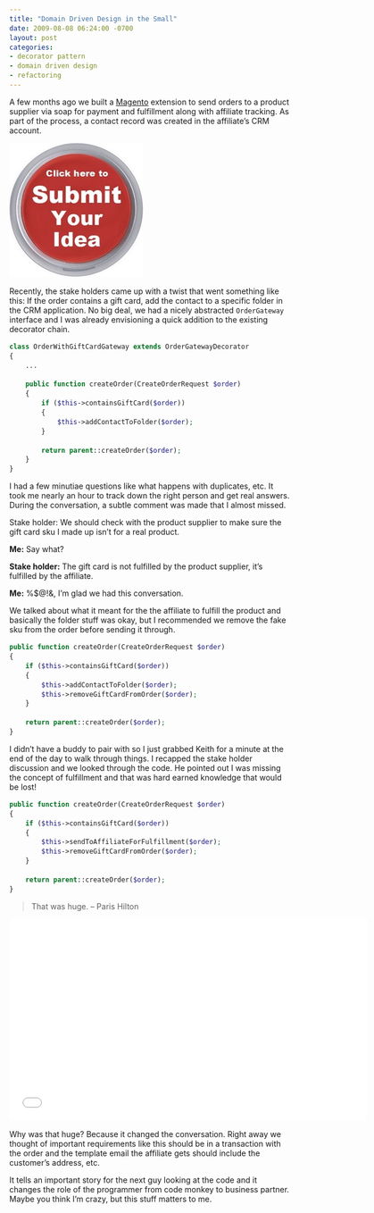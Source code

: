 ```yaml
---
title: "Domain Driven Design in the Small"
date: 2009-08-08 06:24:00 -0700
layout: post
categories:
- decorator pattern
- domain driven design
- refactoring
---
```


A few months ago we built a [Magento](http://www.magentocommerce.com/) extension to send orders to a product supplier via soap for payment and fulfillment along with affiliate tracking. As part of the process, a contact record was created in the affiliate’s CRM account.

 <img src="/images/posts/SubmitYourIdea1.jpg">

Recently, the stake holders came up with a twist that went something like this: If the order contains a gift card, add the contact to a specific folder in the CRM application. No big deal, we had a nicely abstracted `OrderGateway` interface and I was already envisioning a quick addition to the existing decorator chain.

```php
class OrderWithGiftCardGateway extends OrderGatewayDecorator
{
    ...

    public function createOrder(CreateOrderRequest $order)
    {
        if ($this->containsGiftCard($order))
        {
            $this->addContactToFolder($order);
        }

        return parent::createOrder($order);
    }
}
```

I had a few minutiae questions like what happens with duplicates, etc. It took me nearly an hour to track down the right person and get real answers. During the conversation, a subtle comment was made that I almost missed.

Stake holder: We should check with the product supplier to make sure the gift card sku I made up isn’t for a real product.

**Me:** Say what?

**Stake holder:** The gift card is not fulfilled by the product supplier, it’s fulfilled by the affiliate.

**Me:** %$@!&, I’m glad we had this conversation.

We talked about what it meant for the the affiliate to fulfill the product and basically the folder stuff was okay, but I recommended we remove the fake sku from the order before sending it through.

```php
public function createOrder(CreateOrderRequest $order)
{
    if ($this->containsGiftCard($order))
    {
        $this->addContactToFolder($order);
        $this->removeGiftCardFromOrder($order);
    }

    return parent::createOrder($order);
}
```

I didn’t have a buddy to pair with so I just grabbed Keith for a minute at the end of the day to walk through things. I recapped the stake holder discussion and we looked through the code. He pointed out I was missing the concept of fulfillment and that was hard earned knowledge that would be lost!

```php
public function createOrder(CreateOrderRequest $order)
{
    if ($this->containsGiftCard($order))
    {
        $this->sendToAffiliateForFulfillment($order);
        $this->removeGiftCardFromOrder($order);
    }

    return parent::createOrder($order);
}
```

> That was huge. – Paris Hilton

<iframe class="plain" width="640" height="360" src="//www.youtube.com/embed/3nGAk_mo6Rw?feature=player_embedded" frameborder="0" allowfullscreen></iframe>

Why was that huge? Because it changed the conversation. Right away we thought of important requirements like this should be in a transaction with the order and the template email the affiliate gets should include the customer’s address, etc.

It tells an important story for the next guy looking at the code and it changes the role of the programmer from code monkey to business partner. Maybe you think I’m crazy, but this stuff matters to me.
